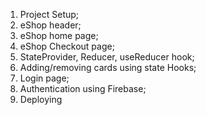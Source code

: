 1. Project Setup;
2. eShop header;
3. eShop home page;
4. eShop Checkout page;
5. StateProvider, Reducer, useReducer hook;
6. Adding/removing cards using state Hooks;
7. Login page;
8. Authentication using Firebase;
9. Deploying
